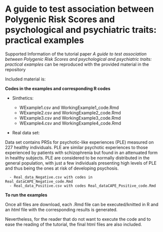 # A guide to test association between Polygenic Risk Scores and psychological and psychiatric traits: practical examples

Supported Information of the tutorial paper *A guide to test association between Polygenic Risk Scores and psychological and psychiatric traits: practical examples* can be reproduced with the provided material in the repository

Included material is: 
 
**Codes in the examples and corresponding R codes**
   - Sinthetics: 
   
       - WExample1.csv and WorkingExample1_code.Rmd
       - WExample2.csv and WorkingExample2_code.Rmd
       - WExample3.csv and WorkingExample3_code.Rmd
       - WExample4.csv and WorkingExample4_code.Rmd
   
   - Real data set: 
   
   Data set contains PRSs for psychotic-like experiences (PLE) measured on 227 healthy individuals. PLE are similar psychotic experiences to those experienced by patients with schizophrenia but found in an attenuated form in healthy subjects. PLE are considered to be normally distributed in the general population, with just a few individuals presenting high levels of PLE and thus being the ones at risk of developing psychosis. 
   
      - Real_data_Negative.csv with codes in Real_dataCAPE_Negative_code.Rmd 
      - Real_data_Positive.csv with codes Real_dataCAPE_Positive_code.Rmd
   
   

 
 **To run the examples**
 
   Once all files are download, each .Rmd file can be executed/knitted in R and an *html* file with the corresponding results is generated.
   
   Nevertheless, for the reader that do not want to execute the code and to ease the reading of the tutorial, the final html files are also included.

